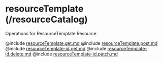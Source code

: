 <!--
    ATTENTION: This file was generated via gradle!
               Do NOT manually edit this file! Any such changes will be overwritten!
-->

# resourceTemplate (/resourceCatalog)

Operations for ResourceTemplate Resource

@include [resourceTemplate.get.md](resourceTemplate.get.md)
@include [resourceTemplate.post.md](resourceTemplate.post.md)
@include [resourceTemplate-id.get.md](resourceTemplate-id.get.md)
@include [resourceTemplate-id.delete.md](resourceTemplate-id.delete.md)
@include [resourceTemplate-id.patch.md](resourceTemplate-id.patch.md)

